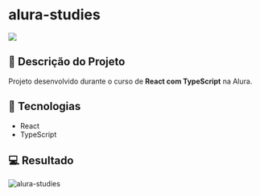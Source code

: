 # alura-studies
<p align="left">
   <img src="http://img.shields.io/static/v1?label=STATUS&message=CONCLUIDO&color=GREEN&style=for-the-badge"/>
</p>

## :memo: Descrição do Projeto
Projeto desenvolvido durante o curso de <strong>React com TypeScript</strong> na Alura.

## 🚀 Tecnologias 
- React
- TypeScript

## 💻 Resultado
![alura-studies](https://user-images.githubusercontent.com/110929562/218805084-cb87b730-460a-49d1-be0e-e8f09cf9cd1c.png)

